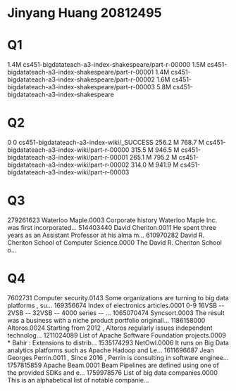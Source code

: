 <h1>Jinyang Huang 20812495</h1>
<h1>Q1</h1>
<p>1.4M	cs451-bigdatateach-a3-index-shakespeare/part-r-00000
1.5M	cs451-bigdatateach-a3-index-shakespeare/part-r-00001
1.4M	cs451-bigdatateach-a3-index-shakespeare/part-r-00002
1.6M	cs451-bigdatateach-a3-index-shakespeare/part-r-00003
5.8M	cs451-bigdatateach-a3-index-shakespeare</p>

<h1>Q2</h1>
0        0        cs451-bigdatateach-a3-index-wiki/_SUCCESS
256.2 M  768.7 M  cs451-bigdatateach-a3-index-wiki/part-r-00000
315.5 M  946.5 M  cs451-bigdatateach-a3-index-wiki/part-r-00001
265.1 M  795.2 M  cs451-bigdatateach-a3-index-wiki/part-r-00002
314.0 M  941.9 M  cs451-bigdatateach-a3-index-wiki/part-r-00003
<h1>Q3</h1>
279261623	Waterloo Maple.0003	Corporate history Waterloo Maple Inc. was first incorporated...
514403440	David Cheriton.0011	He spent three years as an Assistant Professor at his alma m...
610970282	David R. Cheriton School of Computer Science.0000	The David R. Cheriton School o...

<h1>Q4</h1>
7602731	Computer security.0143	Some organizations are turning to big data platforms , su...
169356674	Index of electronics articles.0001	0-9 16VSB -- 2VSB -- 32VSB -- 4000 series -- ...
1065070474	Syncsort.0003	The result was a business with a niche product portfolio originall...
1186158000	Altoros.0024	Starting from 2012 , Altoros regularly issues independent technolog...
1211024089	List of Apache Software Foundation projects.0009	* Bahir : Extensions to distrib...
1535174293	NetOwl.0006	It runs on Big Data analytics platforms such as Apache Hadoop and Le...
1611696687	Jean Georges Perrin.0011	, Since 2016 , Perrin is consulting in software enginee...
1757815859	Apache Beam.0001	Beam Pipelines are defined using one of the provided SDKs and e...
1759978576	List of big data companies.0000	This is an alphabetical list of notable companie...
